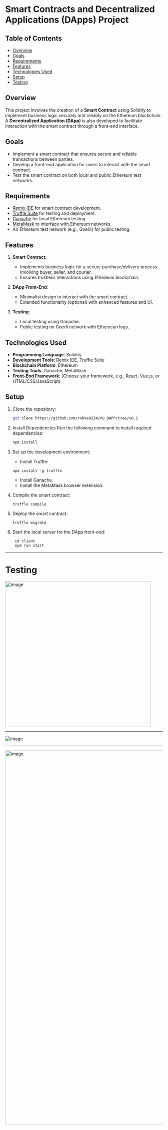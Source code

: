 # Smart Contracts and Decentralized Applications (DApps) Project

## Table of Contents
- [Overview](#overview)
- [Goals](#goals)
- [Requirements](#requirements)
- [Features](#features)
- [Technologies Used](#technologies-used)
- [Setup](#setup)
- [Testing](#testing)

  

## Overview
This project involves the creation of a **Smart Contract** using Solidity to implement business logic securely and reliably on the Ethereum blockchain. A **Decentralized Application (DApp)** is also developed to facilitate interaction with the smart contract through a front-end interface.

## Goals
- Implement a smart contract that ensures secure and reliable transactions between parties.
- Develop a front-end application for users to interact with the smart contract.
- Test the smart contract on both local and public Ethereum test networks.

## Requirements
- [Remix IDE](https://remix.ethereum.org/) for smart contract development.
- [Truffle Suite](https://www.trufflesuite.com/) for testing and deployment.
- [Ganache](https://www.trufflesuite.com/ganache) for local Ethereum testing.
- [MetaMask](https://metamask.io/) to interface with Ethereum networks.
- An Ethereum test network (e.g., Goerli) for public testing.

## Features
1. **Smart Contract**:
   - Implements business logic for a secure purchase/delivery process involving buyer, seller, and courier.
   - Ensures trustless interactions using Ethereum blockchain.

2. **DApp Front-End**:
   - Minimalist design to interact with the smart contract.
   - Extended functionality (optional) with enhanced features and UI.

3. **Testing**:
   - Local testing using Ganache.
   - Public testing on Goerli network with Etherscan logs.

## Technologies Used
- **Programming Language**: Solidity
- **Development Tools**: Remix IDE, Truffle Suite
- **Blockchain Platform**: Ethereum
- **Testing Tools**: Ganache, MetaMask
- **Front-End Framework**: (Choose your framework, e.g., React, Vue.js, or HTML/CSS/JavaScript)

## Setup
1. Clone the repository:
   ```bash
   git clone https://github.com/robke0224/VU_DAPP/tree/v0.2
2. Install Dependencies
  Run the following command to install required dependencies:
    ```bash
    npm install

3. Set up the development environment:
      - Install Truffle:
  
       npm install -g truffle
	 
	 - Install Ganache.
	 - Install the MetaMask browser extension.

5. Compile the smart contract:
 
       truffle compile
       
6. Deploy the smart contract:
       
       truffle migrate

7. Start the local server for the DApp front-end:

		cd client
		npm run start



---

# Testing  
<img width="466" alt="image" src="https://github.com/user-attachments/assets/160d1021-b564-49a3-ab9d-a015fadf3930" />

---
![image](https://github.com/user-attachments/assets/35460ad1-11fa-454a-9ed9-9874a4c78505)

---
<img width="1197" alt="image" src="https://github.com/user-attachments/assets/2df411a2-3818-4826-b329-c871307f2669" />



